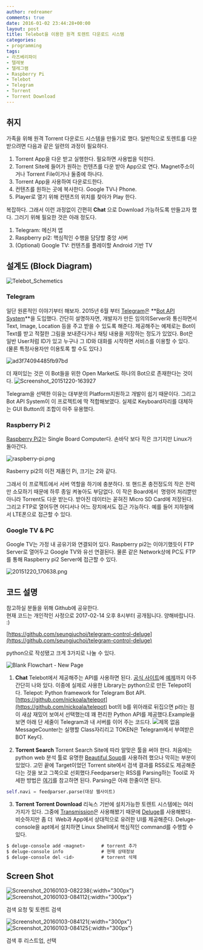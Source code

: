 ```yaml
---
author: redreamer
comments: true
date: 2016-01-02 23:44:28+00:00
layout: post
title: Telebot을 이용한 원격 토렌트 다운로드 시스템
categories:
- programming
tags:
- 라즈베리파이
- 텔레봇
- 텔레그램
- Raspberry Pi
- Telebot
- Telegram
- Torrent
- Torrent Download
---
```


## 취지
가족을 위해 원격 Torrent 다운로드 시스템을 만들기로 했다. 일반적으로 토렌트를 다운 받으려면 다음과 같은 일련의 과정이 필요하다.

1. Torrent App을 다운 받고 실행한다. 필요하면 사용법을 익힌다.
2. Torrent Site에 들어가 원하는 컨텐츠를 다운 받아 App으로 연다. Magnet주소이거나 Torrent File이거나 둘중에 하나다.
3. Torrent App을 사용하여 다운로드한다.
4. 컨텐츠를 원하는 곳에 복사한다. Google TV나 Phone.
5. Player로 열기 위해 컨텐츠의 위치를 찾아가 Play 한다.

복잡하다. 그래서 이런 과정없이 간편히 **Chat** 으로 Download 가능하도록 만들고자 했다.
그러기 위해 필요한 것은 아래 정도다.

  1. Telegram: 메신저 앱
  2. Raspberry pi2: 핵심적인 수행을 담당할 중앙 서버
  3. (Optional) Google TV: 컨텐츠를 플레이할 Android 기반 TV

## 설계도 (Block Diagram)
![Telebot_Schemetics](https://redreamer.files.wordpress.com/2015/12/telebot_schemetics.png)

### Telegram
일단 원론적인 이야기부터 해보자. 2015년 6월 부터 [Telegram](https://telegram.org/)은 **[Bot API System](https://core.telegram.org/bots/api)**을 도입했다. 간단히 설명하자면, 개발자가 만든 임의의Server와 통신하면서 Text, Image, Location 등을 주고 받을 수 있도록 해준다. 제공해주는 예제로는 Bot이 Text를 받고 적절한 그림을 보내준다거나 채팅 내용을 저장하는 정도가 있었다. Bot은 일반 User처럼 ID가 있고 누구나 그 ID와 대화를 시작하면 서비스를 이용할 수 있다. (물론 특정사용자만 이용토록 할 수도 있다.)

![ad3f74094485fb97bd](https://redreamer.files.wordpress.com/2015/12/ad3f74094485fb97bd.jpg)

더 재미있는 것은 이 Bot들을 위한 Open Market도 하나의 Bot으로 존재한다는 것이다.
![Screenshot_20151220-163927](https://redreamer.files.wordpress.com/2015/12/screenshot_20151220-163927.png?w=576)

Telegram을 선택한 이유는 대부분의 Platform지원하고 개발이 쉽기 때문이다. 그리고 Bot API System이 이 프로젝트에 딱 적합해보였다. 실제로 Keyboard자리를 대체하는 GUI Button의 조합이 아주 유용했다.

### Raspberry Pi 2
[Raspberry Pi2](https://www.raspberrypi.org/products/raspberry-pi-2-model-b/)는 Single Board Computer다. 손바닥 보다 작은 크기지만 Linux가 돌아간다.

![raspberry-pi.png](https://redreamer.files.wordpress.com/2015/12/raspberry-pi.png)

Rasberry pi2의 이전 제품인 Pi, 크기는 2와 같다.

그래서 이 프로젝트에서 서버 역할을 하기에 충분하다. 또 핸드폰 충전정도의 작은 전력만 소모하기 때문에 하루 종일 켜놓아도 부담없다.
이 작은 Board에서  명령어 처리뿐만 아니라 Torrent도 다운 받는다. 받아진 데이터는 꼳혀진 Micro SD Card에 저장된다. 그리고 FTP로 열어두면 어디서나 어느 장치에서도 접근 가능하다. 예를 들어 지하철에서 LTE폰으로 접근할 수 있다.

### Google TV & PC
Google TV는 가정 내 공유기와 연결되어 있다. Raspberry pi2는 이야기했듯이 FTP Server로 열어두고 Google TV와 유선 연결된다. 물론 같은 Network상에 PC도 FTP를 통해 Raspberry pi2 Server에 접근할 수 있다.

![20151220_170638.png](https://redreamer.files.wordpress.com/2015/12/20151220_170638.png)

## 코드 설명
참고하실 분들을 위해 Github에 공유한다.  
현재 코드는 개인적인 사정으로 2017-02-14 오후 8시부터 공개됩니다. 양해바랍니다. :)

[https://github.com/seungjuchoi/telegram-control-deluge](https://github.com/seungjuchoi/telegram-control-deluge)

python으로 작성됐고 크게 3가지로 나눌 수 있다.

![Blank Flowchart - New Page](https://redreamer.files.wordpress.com/2016/01/blank-flowchart-new-page2.png)

1. **Chat**
Telebot에서 제공해주는 API를 사용하면 된다. [공식 사이트](https://core.telegram.org/bots)에 [예제](https://core.telegram.org/bots/samples)까지 아주 간단히 나와 있다. 이중에 실제로 사용한 Library는 python으로 만든 Telepot이다.
Telepot: Python framework for Telegram Bot API.
[https://github.com/nickoala/telepot](https://github.com/nickoala/telepot)
bot의 b를 위아래로 뒤집으면 p라는 점이 새삼 재밌어 보여서 선택했는데 꽤 편리한 Python API를 제공했다.Example을 보면 아래 단 세줄이 Telegram과 내 서버를 이어 주는 코드다.
![제목 없음](https://redreamer.files.wordpress.com/2016/01/eca09cebaaa9-ec9786ec9d8c.png) <br/>
MessageCounter는 실행할 Class자리리고 TOKEN은 Telegram에서 부여받은 BOT Key다.

2. **Torrent Search**
Torrent Search Site에 따라 알맞은 툴을 써야 한다. 처음에는 python web 분석 툴로 유명한 [Beautiful Soup](http://www.crummy.com/software/BeautifulSoup/)를 사용하려 했으나 막히는 부분이 있었다. 고민 끝에 Target이었던 Torrent site에서 검색 결과를 RSS로도 제공해준다는 것을 보고 그쪽으로 선회했다.Feedparser는 RSS를 Parsing하는 Tool로 자세한 방법은 [여기](http://pythonhosted.org/feedparser/)를 참고하면 된다.
Parsing은 아래 한줄이면 된다.  
```python
self.navi = feedparser.parse(대상 웹사이트)
```

3. **Torrent Torrent Download**
리눅스 기반에 설치가능한 토렌트 시스템에는 여러 가지가 있다. 그중에 [Transmission](http://www.transmissionbt.com/)은 사용해봤기 때문에 [Deluge](http://www.deluge-torrent.org/)를 사용해봤다. 비슷하지만 좀 더  Web과 App에서 상대적으로 유려한 UI를 제공해준다.
Deluge-console을 apt에서 설치하면 Linux Shell에서 핵심적인 command를 수행할 수 있다.  
```bash
$ deluge-console add <magnet>      # torrent 추가
$ deluge-console info              # 현재 상태정보
$ deluge-console del <id>          # torrent 삭제
```

## Screen Shot
![Screenshot_20160103-082238](https://redreamer.files.wordpress.com/2016/01/screenshot_20160103-082238.png){:width="300px"}
![Screenshot_20160103-084112](https://redreamer.files.wordpress.com/2016/01/screenshot_20160103-084112.png){:width="300px"}

검색 요청 및 토렌트 검색

![Screenshot_20160103-084121](https://redreamer.files.wordpress.com/2016/01/screenshot_20160103-084121.png){:width="300px"}
![Screenshot_20160103-084125](https://redreamer.files.wordpress.com/2016/01/screenshot_20160103-084125.png){:width="300px"}

검색 후 리스트업, 선택
